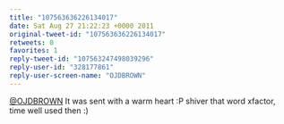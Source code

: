 ```yaml
---
title: "107563636226134017"
date: Sat Aug 27 21:22:23 +0000 2011
original-tweet-id: "107563636226134017"
retweets: 0
favorites: 1
reply-tweet-id: "107563247498039296"
reply-user-id: "328177861"
reply-user-screen-name: "OJDBROWN"
---
```

<a href="https://twitter.com/OJDBROWN">@OJDBROWN</a> It was sent with a warm heart :P shiver that word xfactor, time well used then :)
